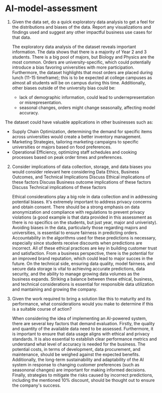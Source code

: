 # AI-model-assessment
1) Given the data set, do a quick exploratory data analysis to get a feel for the distributions and biases of the data.  Report any visualizations and findings used and suggest any other impactful business use cases for that data.
 
   The exploratory data analysis of the dataset reveals important information. The data shows that there is a majority of Year 2 and 3 students. There is a big pool of majors, but Biology and Physics are the most common. Orders are university-specific, which could potentially introduce a bias favoring universities with more participation. Furthermore, the dataset highlights that most orders are placed during lunch (11-15 timeframe); this is to be expected at college campuses as almost all students will be on campus during this time. Additionally, other biases outside of the university bias could be:
   - lack of demographic information, could lead to underrepresentation or misrepresentation.
   - seasonal changes, orders might change seasonally, affecting model accuracy.
  
The dataset could have valuable applications in other businesses such as:
   - Supply Chain Optimization, determining the demand for specific items across universities would create a better inventory management.
   - Marketing Strategies, tailoring marketing campaigns to specific universities or majors based on food preferences.
   - Operational Efficiency, optimizing staff schedules and cooking processes based on peak order times and preferences.

2) Consider implications of data collection, storage, and data biases you would consider relevant here considering Data Ethics, Business Outcomes, and Technical Implications
      Discuss Ethical implications of these factors
      Discuss Business outcome implications of these factors
      Discuss Technical implications of these factors
   
      Ethical considerations play a big role in data collection and in addressing potential biases. It's extremely important to address privacy concerns and obtain consent. There should be a strong emphasis on data anonymization and compliance with regulations to prevent privacy violations (a good example is that data provided in this assessment as there is no specifics on the students, but just year, major and univeristy). Avoiding biases in the data, particularly those regarding majors and universities, is essential to ensure fairness in predicting orders. Accountability in the algorithms used for these predictions is necessary, especially since students receive discounts when predictions are incorrect. All of these ethical practices are key in building customer trust and satisfaction. From a business perspective, there is the potential for an improved brand reputation, which could lead to major succes in the future. On the technical side, ensuring data quality, model fairness, and secure data storage is vital to achieving accurate predictions, data security, and the ability to manage growing data volumes as the business expands.
Striking a balance between these ethical, business, and technical considerations is essential for responsible data utilization and mantaining and growing the company.

3) Given the work required to bring a solution like this to maturity and its performance, what considerations would you make to determine if this is a suitable course of action?
   
   When considering the idea of implementing an AI-powered system, there are several key factors that demand evaluation. Firstly, the quality and quantity of the available data need to be assessed. Furthermore, it is important to ensure that data usage aligns with ethical and privacy standards. It is also essential to establish clear performance metrics and understand what level of accuracy is needed for the business. The potential costs, in terms of development, data procurement, and maintenance, should be weighed against the expected benefits. Additionally, the long-term sustainability and adaptability of the AI system in response to changing customer preferences (such as seasononal changes) are important for making informed decisions. Finally, strategies to mitigate the risks caused by incorrect predictions, including the mentioned 10% discount, should be thought out to ensure the company's success.
   
